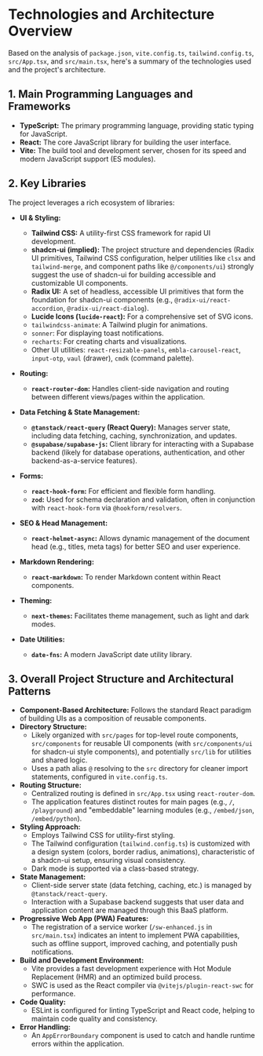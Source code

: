 # Technologies and Architecture Overview

Based on the analysis of `package.json`, `vite.config.ts`, `tailwind.config.ts`, `src/App.tsx`, and `src/main.tsx`, here's a summary of the technologies used and the project's architecture.

## 1. Main Programming Languages and Frameworks

*   **TypeScript:** The primary programming language, providing static typing for JavaScript.
*   **React:** The core JavaScript library for building the user interface.
*   **Vite:** The build tool and development server, chosen for its speed and modern JavaScript support (ES modules).

## 2. Key Libraries

The project leverages a rich ecosystem of libraries:

*   **UI & Styling:**
    *   **Tailwind CSS:** A utility-first CSS framework for rapid UI development.
    *   **shadcn-ui (implied):** The project structure and dependencies (Radix UI primitives, Tailwind CSS configuration, helper utilities like `clsx` and `tailwind-merge`, and component paths like `@/components/ui`) strongly suggest the use of shadcn-ui for building accessible and customizable UI components.
    *   **Radix UI:** A set of headless, accessible UI primitives that form the foundation for shadcn-ui components (e.g., `@radix-ui/react-accordion`, `@radix-ui/react-dialog`).
    *   **Lucide Icons (`lucide-react`):** For a comprehensive set of SVG icons.
    *   `tailwindcss-animate`: A Tailwind plugin for animations.
    *   `sonner`: For displaying toast notifications.
    *   `recharts`: For creating charts and visualizations.
    *   Other UI utilities: `react-resizable-panels`, `embla-carousel-react`, `input-otp`, `vaul` (drawer), `cmdk` (command palette).

*   **Routing:**
    *   **`react-router-dom`:** Handles client-side navigation and routing between different views/pages within the application.

*   **Data Fetching & State Management:**
    *   **`@tanstack/react-query` (React Query):** Manages server state, including data fetching, caching, synchronization, and updates.
    *   **`@supabase/supabase-js`:** Client library for interacting with a Supabase backend (likely for database operations, authentication, and other backend-as-a-service features).

*   **Forms:**
    *   **`react-hook-form`:** For efficient and flexible form handling.
    *   **`zod`:** Used for schema declaration and validation, often in conjunction with `react-hook-form` via `@hookform/resolvers`.

*   **SEO & Head Management:**
    *   **`react-helmet-async`:** Allows dynamic management of the document head (e.g., titles, meta tags) for better SEO and user experience.

*   **Markdown Rendering:**
    *   **`react-markdown`:** To render Markdown content within React components.

*   **Theming:**
    *   **`next-themes`:** Facilitates theme management, such as light and dark modes.

*   **Date Utilities:**
    *   **`date-fns`:** A modern JavaScript date utility library.

## 3. Overall Project Structure and Architectural Patterns

*   **Component-Based Architecture:** Follows the standard React paradigm of building UIs as a composition of reusable components.
*   **Directory Structure:**
    *   Likely organized with `src/pages` for top-level route components, `src/components` for reusable UI components (with `src/components/ui` for shadcn-ui style components), and potentially `src/lib` for utilities and shared logic.
    *   Uses a path alias `@` resolving to the `src` directory for cleaner import statements, configured in `vite.config.ts`.
*   **Routing Structure:**
    *   Centralized routing is defined in `src/App.tsx` using `react-router-dom`.
    *   The application features distinct routes for main pages (e.g., `/`, `/playground`) and "embeddable" learning modules (e.g., `/embed/json`, `/embed/python`).
*   **Styling Approach:**
    *   Employs Tailwind CSS for utility-first styling.
    *   The Tailwind configuration (`tailwind.config.ts`) is customized with a design system (colors, border radius, animations), characteristic of a shadcn-ui setup, ensuring visual consistency.
    *   Dark mode is supported via a class-based strategy.
*   **State Management:**
    *   Client-side server state (data fetching, caching, etc.) is managed by `@tanstack/react-query`.
    *   Interaction with a Supabase backend suggests that user data and application content are managed through this BaaS platform.
*   **Progressive Web App (PWA) Features:**
    *   The registration of a service worker (`/sw-enhanced.js` in `src/main.tsx`) indicates an intent to implement PWA capabilities, such as offline support, improved caching, and potentially push notifications.
*   **Build and Development Environment:**
    *   Vite provides a fast development experience with Hot Module Replacement (HMR) and an optimized build process.
    *   SWC is used as the React compiler via `@vitejs/plugin-react-swc` for performance.
*   **Code Quality:**
    *   ESLint is configured for linting TypeScript and React code, helping to maintain code quality and consistency.
*   **Error Handling:**
    *   An `AppErrorBoundary` component is used to catch and handle runtime errors within the application.
